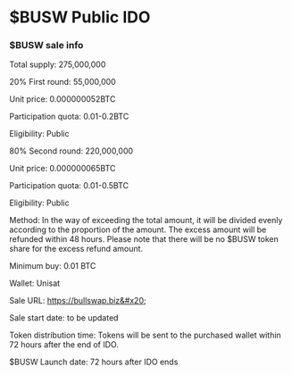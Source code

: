 # $BUSW Public IDO

### $BUSW sale info

Total supply: 275,000,000&#x20;

20% First round: 55,000,000&#x20;

Unit price: 0.000000052BTC

Participation quota: 0.01-0.2BTC&#x20;

Eligibility: Public&#x20;

80% Second round: 220,000,000

Unit price: 0.000000065BTC

Participation quota: 0.01-0.5BTC&#x20;

Eligibility: Public&#x20;

Method: In the way of exceeding the total amount, it will be divided evenly according to the proportion of the amount. The excess amount will be refunded within 48 hours. Please note that there will be no $BUSW token share for the excess refund amount.&#x20;

Minimum buy: 0.01 BTC&#x20;

Wallet: Unisat&#x20;

Sale URL: https://bullswap.biz&#x20;

Sale start date: to be updated&#x20;

Token distribution time: Tokens will be sent to the purchased wallet within 72 hours after the end of IDO.&#x20;

$BUSW Launch date: 72 hours after IDO ends

&#x20;
